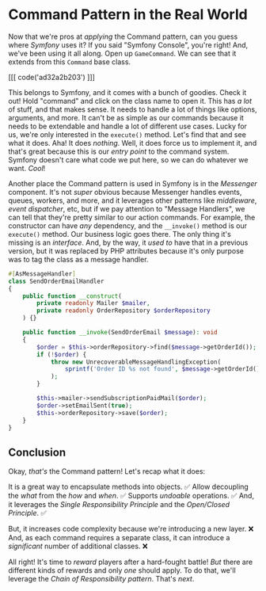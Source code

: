 # Command Pattern in the Real World

Now that we're pros at *applying* the Command pattern, can you guess where
*Symfony* uses it? If you said "Symfony Console", you're right! And, we've been
using it all along. Open up `GameCommand`. We can see that it extends from
this `Command` base class. 

[[[ code('ad32a2b203') ]]]

This belongs to Symfony, and it comes with a bunch of goodies.
Check it out! Hold "command" and click on the class name to open it.
This has *a lot* of stuff, and that makes sense. It needs to handle a lot of
things like options, arguments, and more. It can't be as simple as our commands
because it needs to be extendable and handle a lot of different use cases. Lucky
for us, we're only interested in the `execute()` method. Let's find that and see
what it does. Aha! It does *nothing*. Well, it does force us to implement it,
and that's great because this is our *entry point* to the command system.
Symfony doesn't care what code we put here, so we can do whatever we want. *Cool*!

Another place the Command pattern is used in Symfony is in the *Messenger*
component. It's not *super* obvious because Messenger handles events, queues,
workers, and more, and it leverages other patterns like *middleware*, *event dispatcher*,
etc, but if we pay attention to "Message Handlers", we can tell
that they're pretty similar to our action commands. For example, the constructor
can have *any* dependency, and the `__invoke()` method is our `execute()`
method. Our business logic goes there. The only thing it's missing is an
*interface*. And, by the way, it *used to* have that in a previous version, but it was replaced
by PHP attributes because it's only purpose was to tag the class as a message handler.

```php
#[AsMessageHandler]
class SendOrderEmailHandler
{
    public function __construct(
        private readonly Mailer $mailer,
        private readonly OrderRepository $orderRepository
    ) {}

    public function __invoke(SendOrderEmail $message): void
    {
        $order = $this->orderRepository->find($message->getOrderId());
        if (!$order) {
            throw new UnrecoverableMessageHandlingException(
                sprintf('Order ID %s not found', $message->getOrderId())
            );
        }

        $this->mailer->sendSubscriptionPaidMail($order);
        $order->setEmailSent(true);
        $this->orderRepository->save($order);
    }
}
```

## Conclusion

Okay, *that's* the Command pattern! Let's recap what it does:

It is a great way to encapsulate methods into objects. ✅
Allow decoupling the *what* from the *how* and *when*. ✅
Supports *undoable* operations. ✅
And, it leverages the *Single Responsibility Principle* and the *Open/Closed Principle*. ✅

But, it increases code complexity because we're introducing a new layer. ❌
And, as each command requires a separate class, it can introduce a *significant*
number of additional classes. ❌

All right! It's time to *reward* players after a hard-fought battle! *But* there
are different kinds of rewards and only *one* should apply. To do that, we'll
leverage the *Chain of Responsibility pattern*. That's *next*.
